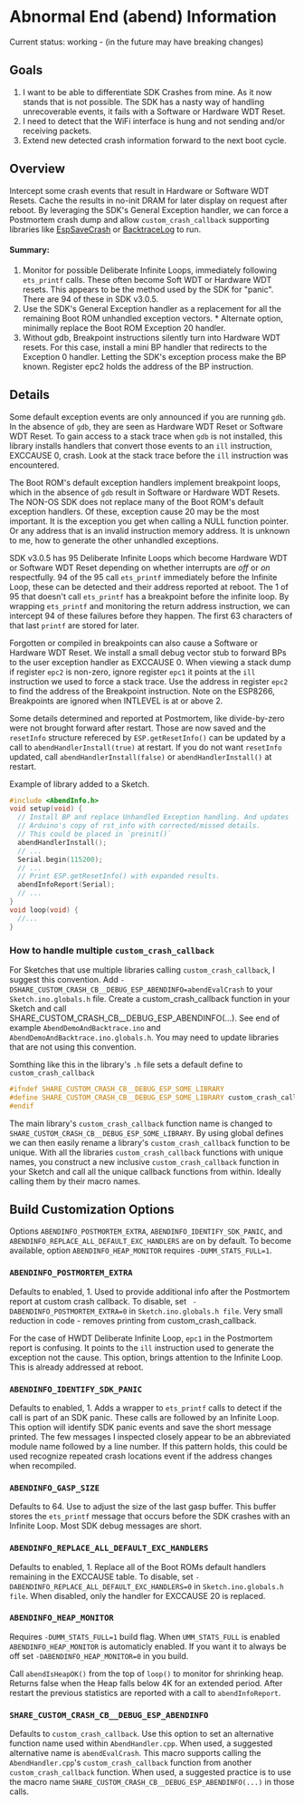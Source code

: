 # Abnormal End (abend) Information
Current status: working - (in the future may have breaking changes)

## Goals
1. I want to be able to differentiate SDK Crashes from mine. As it now stands that is not possible. The SDK has a nasty way of handling unrecoverable events, it fails with a Software or Hardware WDT Reset.
2. I need to detect that the WiFi interface is hung and not sending and/or receiving packets.
3. Extend new detected crash information forward to the next boot cycle.


## Overview
Intercept some crash events that result in Hardware or Software WDT Resets. Cache the results in no-init DRAM for later display on request after reboot. By leveraging the SDK's General Exception handler, we can force a Postmortem crash dump and allow `custom_crash_callback` supporting libraries like [EspSaveCrash](https://github.com/krzychb/EspSaveCrash) or [BacktraceLog](https://github.com/mhightower83/BacktraceLog) to run.

#### Summary:
  1. Monitor for possible Deliberate Infinite Loops, immediately
     following `ets_printf` calls. These often become Soft WDT or Hardware WDT resets. This appears to be the method used by the SDK for "panic". There are 94 of these in SDK v3.0.5.
  2. Use the SDK's General Exception handler as a replacement for all the
     remaining Boot ROM unhandled exception vectors.
    * Alternate option, minimally replace the Boot ROM Exception 20 handler.
  3. Without gdb, Breakpoint instructions silently turn into Hardware WDT
     resets. For this case, install a mini BP handler that redirects to the
     Exception 0 handler. Letting the SDK's exception process make the BP
     known. Register epc2 holds the address of the BP instruction.

## Details
Some default exception events are only announced if you are running `gdb`. In the absence of `gdb`, they are seen as Hardware WDT Reset or Software WDT Reset. To gain access to a stack trace when `gdb` is not installed, this library installs handlers that convert those events to an `ill` instruction, EXCCAUSE 0, crash. Look at the stack trace before the `ill` instruction was encountered.

The Boot ROM's default exception handlers implement breakpoint loops, which in the absence of `gdb` result in Software or Hardware WDT Resets. The NON-OS SDK does not replace many of the Boot ROM's default exception handlers. Of these, exception cause 20 may be the most important. It is the exception you get when calling a NULL function pointer. Or any address that is an invalid instruction memory address. It is unknown to me, how to generate the other unhandled exceptions.

SDK v3.0.5 has 95 Deliberate Infinite Loops which become Hardware WDT or Software WDT Reset depending on whether interrupts are _off_ or _on_ respectfully. 94 of the 95 call `ets_printf` immediately before the Infinite Loop, these can be detected and their address reported at reboot. The 1 of 95 that doesn't call `ets_printf` has a breakpoint before the infinite loop. By wrapping `ets_printf` and monitoring the return address instruction, we can intercept 94 of these failures before they happen. The first 63 characters of that last `printf` are stored for later.

Forgotten or compiled in breakpoints can also cause a Software or Hardware WDT Reset. We install a small debug vector stub to forward BPs to the user exception handler as EXCCAUSE 0. When viewing a stack dump if register `epc2` is non-zero, ignore register `epc1` it points at the `ill` instruction we used to force a stack trace. Use the address in register `epc2` to find the address of the Breakpoint instruction. Note on the ESP8266, Breakpoints are ignored when INTLEVEL is at or above 2.

Some details determined and reported at Postmortem, like divide-by-zero were not brought forward after restart. Those are now saved and the `resetInfo` structure refereced by `ESP.getResetInfo()` can be updated by a call to `abendHandlerInstall(true)` at restart. If you do not want `resetInfo` updated, call `abendHandlerInstall(false)` or `abendHandlerInstall()` at restart.


Example of library added to a Sketch.
```cpp
#include <AbendInfo.h>
void setup(void) {
  // Install BP and replace Unhandled Exception handling. And updates
  // Arduino's copy of rst_info with corrected/missed details.
  // This could be placed in `preinit()`
  abendHandlerInstall();
  // ...
  Serial.begin(115200);
  // ...
  // Print ESP.getResetInfo() with expanded results.
  abendInfoReport(Serial);  
  // ...
}
void loop(void) {
  //...
}
```

### How to handle multiple `custom_crash_callback`
For Sketches that use multiple libraries calling `custom_crash_callback`, I suggest this convention. Add
`-DSHARE_CUSTOM_CRASH_CB__DEBUG_ESP_ABENDINFO=abendEvalCrash` to your `Sketch.ino.globals.h` file. Create a custom_crash_callback function in your Sketch and call SHARE_CUSTOM_CRASH_CB__DEBUG_ESP_ABENDINFO(...). See end of example `AbendDemoAndBacktrace.ino` and `AbendDemoAndBacktrace.ino.globals.h`. You may need to update libraries that are not using this convention.

Somthing like this in the library's `.h` file sets a default define to `custom_crash_callback`
```cpp
#ifndef SHARE_CUSTOM_CRASH_CB__DEBUG_ESP_SOME_LIBRARY
#define SHARE_CUSTOM_CRASH_CB__DEBUG_ESP_SOME_LIBRARY custom_crash_callback
#endif
```
The main library's `custom_crash_callback` function name is changed to `SHARE_CUSTOM_CRASH_CB__DEBUG_ESP_SOME_LIBRARY`. By using global defines we can then easily rename a library's `custom_crash_callback` function to be unique. With all the libraries `custom_crash_callback` functions with unique names, you construct a new inclusive `custom_crash_callback` function in your Sketch and call all the unique callback functions from within. Ideally calling them by their macro names.

## Build Customization Options
Options `ABENDINFO_POSTMORTEM_EXTRA`, `ABENDINFO_IDENTIFY_SDK_PANIC`, and  `ABENDINFO_REPLACE_ALL_DEFAULT_EXC_HANDLERS` are on by default.
 To become available, option `ABENDINFO_HEAP_MONITOR` requires `-DUMM_STATS_FULL=1`.

### `ABENDINFO_POSTMORTEM_EXTRA`
Defaults to enabled, 1. Used to provide additional info after the Postmortem report at custom crash callback. To disable, set ` -DABENDINFO_POSTMORTEM_EXTRA=0` in `Sketch.ino.globals.h file`. Very small reduction in code - removes printing from custom_crash_callback.

For the case of HWDT Deliberate Infinite Loop, `epc1` in the Postmortem report is confusing. It points to the `ill` instruction used to generate the exception not the cause. This option, brings attention to the Infinite Loop. This is already addressed at reboot.

### `ABENDINFO_IDENTIFY_SDK_PANIC`
Defaults to enabled, 1. Adds a wrapper to `ets_printf` calls to detect if the call is part of an SDK panic. These calls are followed by an Infinite Loop. This option will identify SDK panic events and save the short message printed. The few messages I inspected closely appear to be an abbreviated module name followed by a line number. If this pattern holds, this could be used recognize repeated crash locations event if the address changes when recompiled.

### `ABENDINFO_GASP_SIZE`
Defaults to 64. Use to adjust the size of the last gasp buffer. This buffer stores the `ets_printf` message that occurs before the SDK crashes with an Infinite Loop. Most SDK debug messages are short.

### `ABENDINFO_REPLACE_ALL_DEFAULT_EXC_HANDLERS`
Defaults to enabled, 1. Replace all of the Boot ROMs default handlers remaining in the EXCCAUSE table. To disable, set `-DABENDINFO_REPLACE_ALL_DEFAULT_EXC_HANDLERS=0` in `Sketch.ino.globals.h file`.
When disabled, only the handler for EXCCAUSE 20 is replaced.

### `ABENDINFO_HEAP_MONITOR`
Requires `-DUMM_STATS_FULL=1` build flag. When `UMM_STATS_FULL` is enabled `ABENDINFO_HEAP_MONITOR` is automaticly enabled. If you want it to always be off set `-DABENDINFO_HEAP_MONITOR=0` in you build.

Call `abendIsHeapOK()` from the top of `loop()` to monitor for shrinking heap. Returns false when the Heap falls below 4K for an extended period. After restart the previous statistics are reported with a call to `abendInfoReport`.

### `SHARE_CUSTOM_CRASH_CB__DEBUG_ESP_ABENDINFO`
Defaults to `custom_crash_callback`. Use this option to set an alternative function name used within `AbendHandler.cpp`. When used, a suggested alternative name is `abendEvalCrash`. This macro supports calling the `AbendHandler.cpp`'s `custom_crash_callback` function from another `custom_crash_callback` function. When used, a suggested practice is to use the macro name `SHARE_CUSTOM_CRASH_CB__DEBUG_ESP_ABENDINFO(...)` in those calls.
